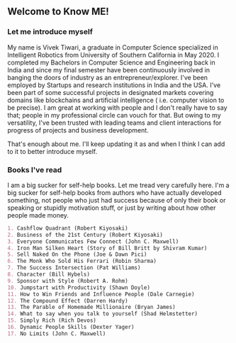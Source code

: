 ## Welcome to Know ME!

### Let me introduce myself

My name is Vivek Tiwari, a graduate in Computer Science specialized in Intelligent Robotics from University of Southern California in May 2020. I completed my Bachelors in Computer Science and Engineering back in India and since my final semester have been continuously involved in banging the doors of industry as an entrepreneur/explorer. I've been employed by Startups and research institutions in India and the USA. I've been part of some successful projects in designated markets covering domains like blockchains and artificial intelligence ( i.e. computer vision to be precise). I am great at working with people and I don't really have to say that; people in my professional circle can vouch for that. But owing to my versatility, I've been trusted with leading teams and client interactions for progress of projects and business development.

That's enough about me. I'll keep updating it as and when I think I can add to it to better introduce myself.

### Books I've read

I am a big sucker for self-help books. Let me tread very carefully here. I'm a big sucker for self-help books from authors who have actually developed something, not people who just had success because of only their book or speaking or stupidly motivation stuff, or just by writing about how other people made money.

```markdown
1. Cashflow Quadrant (Robert Kiyosaki)
2. Business of the 21st Century (Robert Kiyosaki)
3. Everyone Communicates Few Connect (John C. Maxwell)
4. Iron Man Silken Heart (Story of Bill Britt by Shivram Kumar)
5. Sell Naked On the Phone (Joe & Dawn Pici)
6. The Monk Who Sold His Ferrari (Robin Sharma)
7. The Success Intersection (Pat Williams)
8. Character (Bill Hybels)
9. Sponsor with Style (Robert A. Rohm)
10. Jumpstart with Productivity (Shawn Doyle)
11. How to Win Friends and Influence People (Dale Carnegie)
12. The Compound Effect (Darren Hardy)
13. The Parable of Homemade Millionaire (Bryan James)
14. What to say when you talk to yourself (Shad Helmstetter)
15. Simply Rich (Rich Devos)
16. Dynamic People Skills (Dexter Yager)
17. No Limits (John C. Maxwell)

```
